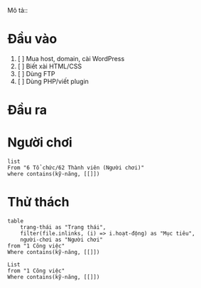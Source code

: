 Mô tả::
# Đầu vào
1. [ ] Mua host, domain, cài WordPress
2. [ ] Biết xài HTML/CSS
3. [ ] Dùng FTP
4. [ ] Dùng PHP/viết plugin
# Đầu ra

# Người chơi
```dataview
list
From "6 Tổ chức/62 Thành viên (Người chơi)" 
where contains(kỹ-năng, [[]])
```

# Thử thách
```dataview
table 
	trạng-thái as "Trạng thái", 
	filter(file.inlinks, (i) => i.hoạt-động) as "Mục tiêu",
	người-chơi as "Người chơi"
from "1 Công việc"
Where contains(kỹ-năng, [[]])
```
```dataview 
List
from "1 Công việc"
Where contains(kỹ-năng, [[]])
```